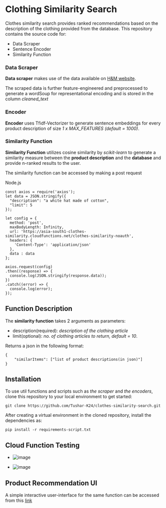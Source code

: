 # Clothing Similarity Search

Clothes similarity search provides ranked recommendations based on the description of the clothing provided from the database. This repository contains the source code for:

- Data Scraper
- Sentence Encoder
- Similarity Function

### Data Scraper

**Data scraper** makes use of the data available on [H&M website](https://www2.hm.com/en_in/index.html).

The scraped data is further feature-engineered and preprocessed to generate a wordSoup for representational encoding and is stored in the column _cleaned_text_

### Encoder

**Encoder** uses Tfidf-Vectorizer to generate sentence embeddings for every product description of size _1 x MAX_FEATURES_ _(default = 1000)_.

### Similarity Function

**Similarity Function** utilizes cosine similarity by _scikit-learn_ to generate a similarity measure between the **product description** and the **database** and provide n-ranked results to the user.

The similarity function can be accessed by making a post request

Node.js

```
const axios = require('axios');
let data = JSON.stringify({
  "description": "a white hat made of cotton",
  "limit": 5
});

let config = {
  method: 'post',
  maxBodyLength: Infinity,
  url: 'https://asia-south1-clothes-similarity.cloudfunctions.net/clothes-similarity-noauth',
  headers: {
    'Content-Type': 'application/json'
  },
  data : data
};

axios.request(config)
.then((response) => {
  console.log(JSON.stringify(response.data));
})
.catch((error) => {
  console.log(error);
});
```

## Function Description

The **similarity function** takes 2 arguments as parameters:

- description(required): _description of the clothing article_
- limit(optional): _no. of clothing articles to return, default = 10_.

Returns a json in the following format:

```
{
    "similarItems": ["list of product descriptions(in json)"]
}
```

## Installation

To use util functions and scripts such as _the scraper_ and _the encoders_, clone this repository to your local environment to get started:

```
git clone https://github.com/Tushar-K24/clothes-similarity-search.git
```

After creating a virtual environment in the cloned repository, install the dependencies as:

```
pip install -r requirements-script.txt
```

## Cloud Function Testing

- ![image](https://github.com/Tushar-K24/clothes-similarity-search/assets/62638544/2ae6651b-5a43-4878-ab3e-bc34dd9484c9)

- ![image](https://github.com/Tushar-K24/clothes-similarity-search/assets/62638544/783926ba-2840-4eb8-911f-52a93920b9f5)

## Product Recommendation UI

A simple interactive user-interface for the same function can be accessed from this [link](https://hm-product-recommendations.netlify.app/)
